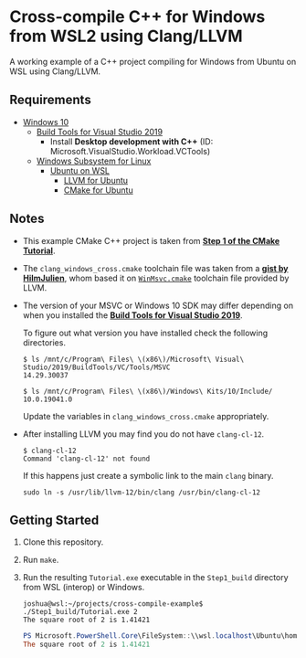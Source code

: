 # Cross-compile C++ for Windows from WSL2 using Clang/LLVM

A working example of a C++ project compiling for Windows from Ubuntu on WSL using Clang/LLVM.

## Requirements

-   [Windows 10](https://www.microsoft.com/en-gb/software-download/windows10)
    -   [Build Tools for Visual Studio 2019](https://visualstudio.microsoft.com/downloads/#build-tools-for-visual-studio-2019)
        -   Install **Desktop development with C++** (ID: Microsoft.VisualStudio.Workload.VCTools)
    -   [Windows Subsystem for Linux](https://docs.microsoft.com/en-us/windows/wsl/install-win10)
        -   [Ubuntu on WSL](https://ubuntu.com/wsl)
            -   [LLVM for Ubuntu](https://apt.llvm.org/)
            -   [CMake for Ubuntu](https://apt.kitware.com/)

## Notes

-   This example CMake C++ project is taken from [**Step 1 of the CMake Tutorial**](https://cmake.org/cmake/help/latest/guide/tutorial/index.html#a-basic-starting-point-step-1).
-   The `clang_windows_cross.cmake` toolchain file was taken from a [**gist by HilmJulien**](https://gist.github.com/HiImJulien/3eb47d7d874fe5483810bd77940e74c0), whom based it on [`WinMsvc.cmake`](https://github.com/llvm/llvm-project/blob/llvmorg-12.0.0/llvm/cmake/platforms/WinMsvc.cmake) toolchain file provided by LLVM.
-   The version of your MSVC or Windows 10 SDK may differ depending on when you installed the [**Build Tools for Visual Studio 2019**](https://visualstudio.microsoft.com/downloads/#build-tools-for-visual-studio-2019).

    To figure out what version you have installed check the following directories.
    ```shell
    $ ls /mnt/c/Program\ Files\ \(x86\)/Microsoft\ Visual\ Studio/2019/BuildTools/VC/Tools/MSVC
    14.29.30037

    $ ls /mnt/c/Program\ Files\ \(x86\)/Windows\ Kits/10/Include/
    10.0.19041.0
    ```
    Update the variables in `clang_windows_cross.cmake` appropriately.
-   After installing LLVM you may find you do not have `clang-cl-12`.
    ```shell
    $ clang-cl-12
    Command 'clang-cl-12' not found
    ```
    If this happens just create a symbolic link to the main `clang` binary.
    ```shell
    sudo ln -s /usr/lib/llvm-12/bin/clang /usr/bin/clang-cl-12
    ```

## Getting Started

1.  Clone this repository.

2.  Run `make`.

3.  Run the resulting `Tutorial.exe` executable in the `Step1_build` directory from WSL (interop) or Windows.

    ```shell
    joshua@wsl:~/projects/cross-compile-example$ ./Step1_build/Tutorial.exe 2
    The square root of 2 is 1.41421
    ```

    ```powershell
    PS Microsoft.PowerShell.Core\FileSystem::\\wsl.localhost\Ubuntu\home\joshua\projects\cross-compile-example> .\Step1_build\Tutorial.exe 2
    The square root of 2 is 1.41421
    ```